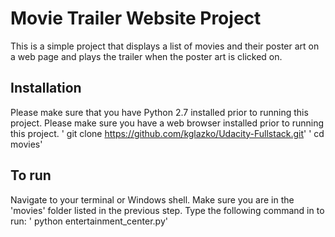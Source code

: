 
# Movie Trailer Website Project
This is a simple project that displays a list of movies and their poster art on a web page and plays the trailer when the poster art is clicked on.

## Installation
Please make sure that you have Python 2.7 installed prior to running this project. Please make sure you have a web browser installed prior to running this project.
' git clone https://github.com/kglazko/Udacity-Fullstack.git'
' cd movies'

## To run
Navigate to your terminal or Windows shell. Make sure you are in the 'movies' folder listed in the previous step. Type the following command in to run:
' python entertainment_center.py'

